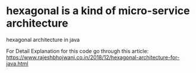 # hexagonal is a kind of micro-service architecture
hexagonal architecture in java

For Detail Explanation for this code go through this article: https://www.rajeshbhojwani.co.in/2018/12/hexagonal-architecture-for-java.html
